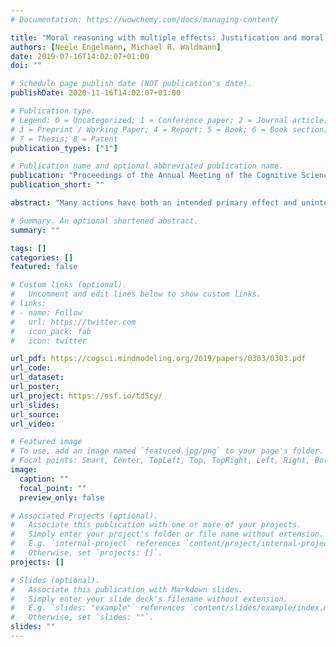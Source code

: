 ```yaml
---
# Documentation: https://wowchemy.com/docs/managing-content/

title: "Moral reasoning with multiple effects: Justification and moral responsibility for side effects"
authors: [Neele Engelmann, Michael R. Waldmann]
date: 2019-07-16T14:02:07+01:00
doi: ""

# Schedule page publish date (NOT publication's date).
publishDate: 2020-11-16T14:02:07+01:00

# Publication type.
# Legend: 0 = Uncategorized; 1 = Conference paper; 2 = Journal article;
# 3 = Preprint / Working Paper; 4 = Report; 5 = Book; 6 = Book section;
# 7 = Thesis; 8 = Patent
publication_types: ["1"]

# Publication name and optional abbreviated publication name.
publication: "Proceedings of the Annual Meeting of the Cognitive Science Society 41 (pp. 1703-1709)"
publication_short: ""

abstract: "Many actions have both an intended primary effect and unintended, but foreseen side effects. In two experiments we investigated how people morally evaluate such situations. While a negative side effect was held constant across conditions in Experiment 1, we varied features of the positive primary effect. We found that judgments of moral justification of actions were sensitive to the numerical ratios of helped versus harmed entities as well as to the kind of state change that was induced by an agent’s action (saving entities from harm versus improving their status quo). Judgments of moral responsibility for side effects were only sensitive to the latter manipulation. In Experiment 2, we found initial support for a subjective utilitarian explanation of the moral justification judgments."

# Summary. An optional shortened abstract.
summary: ""

tags: []
categories: []
featured: false

# Custom links (optional).
#   Uncomment and edit lines below to show custom links.
# links:
# - name: Follow
#   url: https://twitter.com
#   icon_pack: fab
#   icon: twitter

url_pdf: https://cogsci.mindmodeling.org/2019/papers/0303/0303.pdf
url_code:
url_dataset:
url_poster:
url_project: https://osf.io/td5cy/
url_slides:
url_source:
url_video:

# Featured image
# To use, add an image named `featured.jpg/png` to your page's folder. 
# Focal points: Smart, Center, TopLeft, Top, TopRight, Left, Right, BottomLeft, Bottom, BottomRight.
image:
  caption: ""
  focal_point: ""
  preview_only: false

# Associated Projects (optional).
#   Associate this publication with one or more of your projects.
#   Simply enter your project's folder or file name without extension.
#   E.g. `internal-project` references `content/project/internal-project/index.md`.
#   Otherwise, set `projects: []`.
projects: []

# Slides (optional).
#   Associate this publication with Markdown slides.
#   Simply enter your slide deck's filename without extension.
#   E.g. `slides: "example"` references `content/slides/example/index.md`.
#   Otherwise, set `slides: ""`.
slides: ""
---
```

